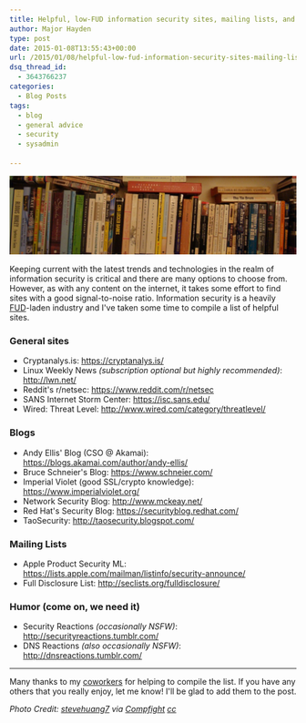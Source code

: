 ```yaml
---
title: Helpful, low-FUD information security sites, mailing lists, and blogs
author: Major Hayden
type: post
date: 2015-01-08T13:55:43+00:00
url: /2015/01/08/helpful-low-fud-information-security-sites-mailing-lists-blogs/
dsq_thread_id:
  - 3643766237
categories:
  - Blog Posts
tags:
  - blog
  - general advice
  - security
  - sysadmin

---
```

![1]

Keeping current with the latest trends and technologies in the realm of information security is critical and there are many options to choose from. However, as with any content on the internet, it takes some effort to find sites with a good signal-to-noise ratio. Information security is a heavily [FUD][2]-laden industry and I've taken some time to compile a list of helpful sites.

### General sites

* Cryptanalys.is: <https://cryptanalys.is/>
* Linux Weekly News _(subscription optional but highly recommended)_: <http://lwn.net/>
* Reddit's r/netsec: <https://www.reddit.com/r/netsec>
* SANS Internet Storm Center: <https://isc.sans.edu/>
* Wired: Threat Level: <http://www.wired.com/category/threatlevel/>

### Blogs

* Andy Ellis' Blog (CSO @ Akamai): <https://blogs.akamai.com/author/andy-ellis/>
* Bruce Schneier's Blog: <https://www.schneier.com/>
* Imperial Violet (good SSL/crypto knowledge): <https://www.imperialviolet.org/>
* Network Security Blog: <http://www.mckeay.net/>
* Red Hat's Security Blog: <https://securityblog.redhat.com/>
* TaoSecurity: <http://taosecurity.blogspot.com/>

### Mailing Lists

* Apple Product Security ML: <https://lists.apple.com/mailman/listinfo/security-announce/>
* Full Disclosure List: <http://seclists.org/fulldisclosure/>

### Humor (come on, we need it)

* Security Reactions _(occasionally NSFW)_: <http://securityreactions.tumblr.com/>
* DNS Reactions _(also occasionally NSFW)_: <http://dnsreactions.tumblr.com/>

* * *

Many thanks to my [coworkers][3] for helping to compile the list. If you have any others that you really enjoy, let me know! I'll be glad to add them to the post.

_Photo Credit: [stevehuang7][4] via [Compfight][5] [cc][6]_

 [1]: /wp-content/uploads/2015/01/bookshelf-flickr-stevehuang7-e1420725220602.jpg
 [2]: https://en.wikipedia.org/wiki/Fear,_uncertainty_and_doubt
 [3]: http://rackspace.jobs/
 [4]: https://www.flickr.com/photos/25400462@N04/2393673332/
 [5]: http://compfight.com
 [6]: https://creativecommons.org/licenses/by-nc-nd/2.0/
